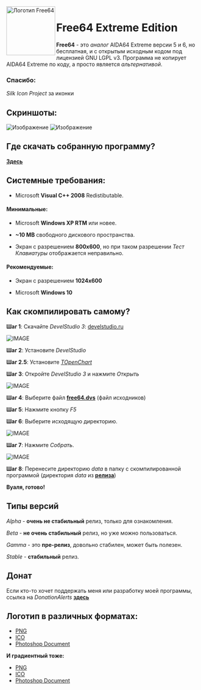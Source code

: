 <img width="128" height="128" align="left" alt="Логотип Free64" src="https://github.com/emil0911/free64/blob/master/free64-logo.png">   

# Free64 Extreme Edition

**Free64** - это *аналог* AIDA64 Extreme версии 5 и 6, но бесплатная, и с открытым исходным кодом под лицензией GNU LGPL v3.
Программа не копирует AIDA64 Extreme по коду, а просто является *альтернативой*.

### Спасибо:
*Silk Icon Project* за иконки

## Скриншоты:

![Изображение](https://raw.githubusercontent.com/emil0911/free64/master/screen1.png?raw=true "Screenshot")
![Изображение](https://raw.githubusercontent.com/emil0911/free64/master/screen2.png?raw=true "Screenshot")

## Где скачать собранную программу?

[**Здесь**](https://github.com/emil0911/free64/releases)

## Системные требования:
+ Microsoft **Visual C++ 2008** Redistibutable.

#### Минимальные:
  + Microsoft **Windows XP RTM** или новее. 
  
  + **~10 MB** свободного дискового пространства.
  
  + Экран с разрешением **800x600**, но при таком разрешении *Тест Клавиатуры* отображается неправильно.

#### Рекомендуемые:
  + Экран с разрешением **1024x600**
  
  + Microsoft **Windows 10**

## Как скомпилировать самому?

**Шаг 1**: Скачайте *DevelStudio 3*: [develstudio.ru](http://develstudio.ru)

![IMAGE](screens/how_to_start/1.png?raw=true)

**Шаг 2**: Установите *DevelStudio*

**Шаг 2.5**: Установите *[TOpenChart](https://github.com/emil0911/openChart)*

**Шаг 3**: Откройте *DevelStudio 3* и нажмите *Открыть*

![IMAGE](screens/how_to_start/2.png?raw=true)

**Шаг 4**: Выберите файл **[free64.dvs](free64.dvs?raw=true)** (файл исходников)

**Шаг 5**: Нажмите кнопку *F5*

**Шаг 6**: Выберите исходящую директорию.

![IMAGE](screens/how_to_start/3.png?raw=true)

**Шаг 7**: Нажмите *Собрать*.

![IMAGE](screens/how_to_start/4.png?raw=true)

**Шаг 8**: Перенесите директорию *data* в папку с скомпилированной программой (директория *data* из **[релиза](https://github.com/emil0911/free64/releases)**)

**Вуаля, готово!**

## Типы версий

*Alpha* - **очень не стабильный** релиз, только для ознакомления.

*Beta* - **не очень стабильный** релиз, но уже можно пользоваться.

*Gamma* - это **пре-релиз**, довольно стабилен, может быть полезен.

*Stable* - **стабильный** релиз.

## Донат
Если кто-то хочет поддержать меня или разработку моей программы, ссылка на *DonationAlerts* [**здесь**](https://donationalerts.com/r/emildalalyan)

## Логотип в различных форматах:
  - [PNG](https://github.com/emil0911/free64/blob/master/free64-logo.png?raw=true)
  - [ICO](https://github.com/emil0911/free64/blob/master/free64-logo.ico?raw=true)
  - [Photoshop Document](https://github.com/emil0911/free64/blob/master/free64-logo.psd?raw=true)
  
**И градиентный тоже:**
  - [PNG](https://github.com/emil0911/free64/blob/master/free64-gradient-logo.png?raw=true)
  - [ICO](https://github.com/emil0911/free64/blob/master/free64-gradient-logo.ico?raw=true)
  - [Photoshop Document](https://github.com/emil0911/free64/blob/master/free64-gradient-logo.psd?raw=true)
